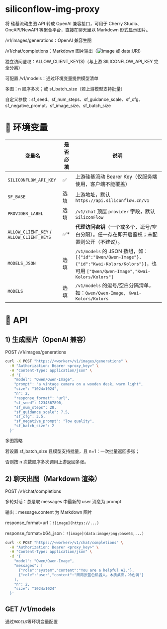 # siliconflow-img-proxy

将 硅基流动生图 API 转成 OpenAI 兼容接口，可用于 Cherry Studio、OneAPI/NewAPI 等聚合平台，直接在聊天里以 Markdown 形式显示图片。

/v1/images/generations：OpenAI 兼容生图

/v1/chat/completions：Markdown 图片输出（![image](URL) 或 data:URI）

独立访问鉴权：ALLOW_CLIENT_KEY(S)（与上游 SILICONFLOW_API_KEY 完全分离）

可配置 /v1/models：通过环境变量提供模型清单

多图：n 顺序多次；或 sf_batch_size（若上游模型支持批量）

自定义参数：sf_seed、sf_num_steps、sf_guidance_scale、sf_cfg、sf_negative_prompt、sf_image_size、sf_batch_size

# 🔐 环境变量


| 变量名                                      | 是否必填 | 说明                                                                                                                               |
| ---------------------------------------- | ---- | -------------------------------------------------------------------------------------------------------------------------------- |
| `SILICONFLOW_API_KEY`                    | ✅    | 上游硅基流动 Bearer Key（仅服务端使用，客户端不能覆盖）                                                                                                |
| `SF_BASE`                                | 选填   | 上游地址，默认 `https://api.siliconflow.cn/v1`                                                                                          |
| `PROVIDER_LABEL`                         | 选填   | `/v1/chat` 顶层 `provider` 字段，默认 `SiliconFlow`                                                                                     |
| `ALLOW_CLIENT_KEY` / `ALLOW_CLIENT_KEYS` | ✅*   | **代理访问密钥**（一个或多个，逗号/空白分隔）。任一存在即开启鉴权；未配置则公开（不建议）。                                                                                 |
| `MODELS_JSON`                            | 选填   | `/v1/models` 的 JSON 数组，如：`[{"id":"Qwen/Qwen-Image"},{"id":"Kwai-Kolors/Kolors"}]`，也可用 `["Qwen/Qwen-Image","Kwai-Kolors/Kolors"]` |
| `MODELS`                                 | 选填   | `/v1/models` 的逗号/空白分隔清单，如：`Qwen/Qwen-Image, Kwai-Kolors/Kolors`                                                                  |
# 🧪 API
## 1) 生成图片（OpenAI 兼容）

POST /v1/images/generations

```bash
curl -X POST "https://<worker>/v1/images/generations" \
  -H "Authorization: Bearer <proxy_key>" \
  -H "Content-Type: application/json" \
  -d '{
    "model": "Qwen/Qwen-Image",
    "prompt": "a vintage camera on a wooden desk, warm light",
    "size": "1024x1024",
    "n": 2,
    "response_format": "url",
    "sf_seed": 1234567890,
    "sf_num_steps": 28,
    "sf_guidance_scale": 7.5,
    "sf_cfg": 3.5,
    "sf_negative_prompt": "low quality",
    "sf_batch_size": 2
  }'

```

多图策略

若设置 sf_batch_size 且模型支持批量，且 n=1：一次批量返回多张；

否则按 n 次数顺序多次调用上游返回多张。



## 2) 聊天出图（Markdown 渲染）

POST /v1/chat/completions

多轮对话：总是取 messages 中最新的 user 消息为 prompt

输出：message.content 为 Markdown 图片

response_format=url：`![image](https://...)`

response_format=b64_json：`![image](data:image/png;base64,...)`
```bash
curl -X POST "https://<worker>/v1/chat/completions" \
  -H "Authorization: Bearer <proxy_key>" \
  -H "Content-Type: application/json" \
  -d '{
    "model": "Qwen/Qwen-Image",
    "messages": [
      {"role":"system","content":"You are a helpful AI."},
      {"role":"user","content":"画两张蓝色机器人，木质桌面，冷色调"}
    ],
    "n": 2,
    "size": "1024x1024"
  }'

```


## GET /v1/models
通过`MODELS`等环境变量配置